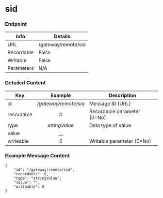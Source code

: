 # sid



### Endpoint

| Info  | Details |
| ------------- | ------------- |
| URL   | /gateway/remote/sid   |
| Recordable   | False   |
| Writable   | False   |
| Parameters  | N/A |

### Detailed Content

|  Key  | Example | Description |
| ------------- | :------: | ------------------------------ |
|  id | _/gateway/remote/sid_ | Message ID (URL) |
|  recordable | _0_ | Recordable parameter (0=No) |
|  type | _stringValue_ | Data type of value |
|  value | __ |  |
|  writeable | _0_ | Writable parameter (0=No) |



### Example Message Content
```
{
    "id": "/gateway/remote/sid",
    "recordable": 0,
    "type": "stringValue",
    "value": "",
    "writeable": 0
}
```
